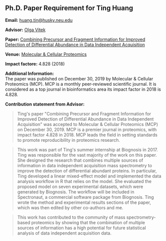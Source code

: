 ## Ph.D. Paper Requirement for Ting Huang

**Email:** huang.tin@husky.neu.edu

**Advisor:** [Olga Vitek](https://www.khoury.northeastern.edu/people/olga-vitek/)  

**Paper:** [Combining Precursor and Fragment Information for Improved Detection of Differential Abundance in Data Independent Acquisition](https://www.mcponline.org/content/early/2019/12/30/mcp.RA119.001705) 

**Venue:** [Molecular & Cellular Proteomics](https://www.mcponline.org/)  

**Impact factore:** 4.828 (2018)

**Additional Information:**  
The paper was published on December 30, 2019 by Molecular & Cellular Proteomics (MCP). MCP is a monthly peer-reviewed scientific journal. It is considered as a top journal in bioinformatics area its impact factor in 2018 is 4.828.

**Contribution statement from Advisor:**  

>Ting's paper "Combining Precursor and Fragment Information for Improved Detection of Differential Abundance in Data Independent Acquisition" was accepted to Molecular & Cellular Proteomics (MCP) on December 30, 2019. MCP is a premier journal in proteomics, with impact factor 4.828 in 2018. MCP leads the field in setting standards to promote reproducibility in proteomics research. 

>This work was part of Ting's summer internship at Biognosis in 2017. Ting was responsible for the vast majority of the work on this paper. She designed the research that combines multiple sources of information in data independent acquisition mass spectrometry to improve the detection of differential abundant proteins. In particular, Ting developed a linear mixed-effect model and implemented the data analysis workflow in R that relies on the model. She evaluated the proposed model on seven experimental datasets, which were generated by Biognosis. The workflow will be included in Spectronaut, a commercial software package from Biognosis. Ting wrote the method and experimental results sections of the paper, which was then edited by other co-authors and me. 

>This work has contributed to the community of mass spectrometry-based proteomics by showing that the combination of multiple sources of information has a high potential for future statistical analysis of data independent acquisition data. 
